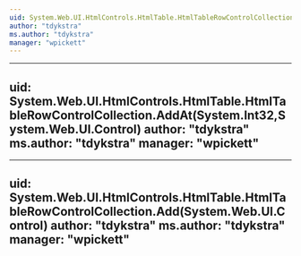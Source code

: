 ```yaml
---
uid: System.Web.UI.HtmlControls.HtmlTable.HtmlTableRowControlCollection
author: "tdykstra"
ms.author: "tdykstra"
manager: "wpickett"
---
```


---
uid: System.Web.UI.HtmlControls.HtmlTable.HtmlTableRowControlCollection.AddAt(System.Int32,System.Web.UI.Control)
author: "tdykstra"
ms.author: "tdykstra"
manager: "wpickett"
---

---
uid: System.Web.UI.HtmlControls.HtmlTable.HtmlTableRowControlCollection.Add(System.Web.UI.Control)
author: "tdykstra"
ms.author: "tdykstra"
manager: "wpickett"
---
